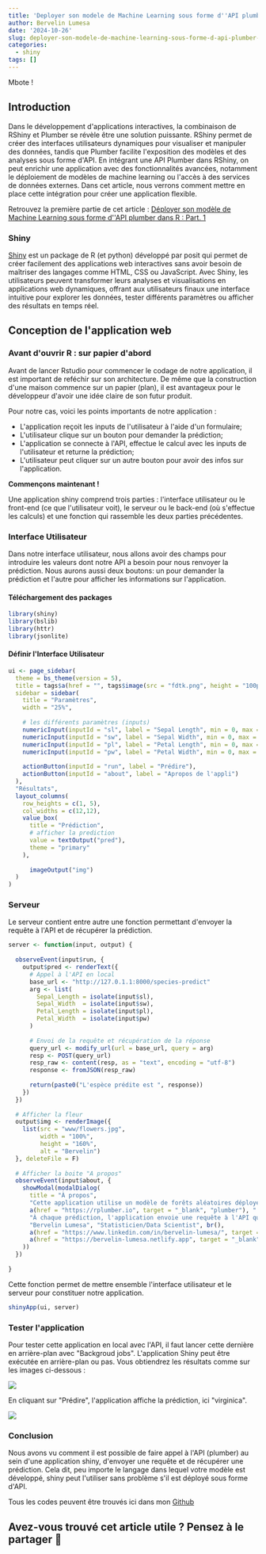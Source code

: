 ```yaml
---
title: 'Deployer son modele de Machine Learning sous forme d''API plumber dans R :   Part. 2'
author: Bervelin Lumesa
date: '2024-10-26'
slug: deployer-son-modele-de-machine-learning-sous-forme-d-api-plumber-dans-r-part-2
categories:
  - shiny
tags: []
---
```


Mbote !

## Introduction

Dans le développement d'applications interactives, la combinaison de RShiny et Plumber se révèle être une solution puissante. RShiny permet de créer des interfaces utilisateurs dynamiques pour visualiser et manipuler des données, tandis que Plumber facilite l'exposition des modèles et des analyses sous forme d'API. En intégrant une API Plumber dans RShiny, on peut enrichir une application avec des fonctionnalités avancées, notamment le déploiement de modèles de machine learning ou l'accès à des services de données externes. Dans cet article, nous verrons comment mettre en place cette intégration pour créer une application flexible.

Retrouvez la première partie de cet article : [Déployer son modèle de Machine Learning sous forme d''API plumber dans R :
  Part. 1](https://bervelin-lumesa.netlify.app/post/deployer-son-modele-de-machine-learning-sous-forme-d-api-plumber-dans-r-part-1/)
  
### Shiny

[Shiny](https://shiny.posit.co/) est un package de R (et python) développé par posit qui permet de créer facilement des applications web interactives sans avoir besoin de maîtriser des langages comme HTML, CSS ou JavaScript. Avec Shiny, les utilisateurs peuvent transformer leurs analyses et visualisations en applications web dynamiques, offrant aux utilisateurs finaux une interface intuitive pour explorer les données, tester différents paramètres ou afficher des résultats en temps réel.

## Conception de l'application web

### Avant d'ouvrir R : sur papier d'abord

Avant de lancer Rstudio pour commencer le codage de notre application, il est important de reféchir sur son architecture. De même que la construction d'une maison commence sur un papier (plan), il est avantageux pour le développeur d'avoir une idée claire de son futur produit.

Pour notre cas, voici les points importants de notre application :

- L'application reçoit les inputs de l'utilisateur à l'aide d'un formulaire;
- L'utilisateur clique sur un bouton pour demander la prédiction;
- L'application se connecte à l'API, effectue le calcul avec les inputs de l'utilisateur et returne la prédiction;
- L'utilisateur peut cliquer sur un autre bouton pour avoir des infos sur l'application.


**Commençons maintenant !**

Une application shiny comprend trois parties : l'interface utilisateur ou le front-end (ce que l'utilisateur voit), le serveur ou le back-end (où s'effectue les calculs) et une fonction qui rassemble les deux parties précédentes. 

### Interface Utilisateur

Dans notre interface utilisateur, nous allons avoir des champs pour introduire les valeurs dont notre API a besoin pour nous renvoyer la prédiction. Nous aurons aussi deux boutons: un pour demander la prédiction et l'autre pour afficher les informations sur l'application. 

#### Téléchargement des packages


``` r
library(shiny)
library(bslib)
library(httr)
library(jsonlite)
```

#### Définir l'Interface Utilisateur


```r
ui <- page_sidebar(
  theme = bs_theme(version = 5),
  title = tags$a(href = "", tags$image(src = "fdtk.png", height = "100px")),
  sidebar = sidebar(
    title = "Paramètres",
    width = "25%",
    
    # les différents paramètres (inputs)
    numericInput(inputId = "sl", label = "Sepal Length", min = 0, max = 10, value = 2.5, step = 0.5),
    numericInput(inputId = "sw", label = "Sepal Width", min = 0, max = 10, value = 2.5, step = 0.5),
    numericInput(inputId = "pl", label = "Petal Length", min = 0, max = 10, value = 2.5, step = 0.5),
    numericInput(inputId = "pw", label = "Petal Width", min = 0, max = 10, value = 2.5, step = 0.5),
    
    actionButton(inputId = "run", label = "Prédire"),
    actionButton(inputId = "about", label = "Apropos de l'appli")
  ),
  "Résultats",
  layout_columns(
    row_heights = c(1, 5),
    col_widths = c(12,12),
    value_box(
      title = "Prédiction",
      # afficher la prediction
      value = textOutput("pred"),
      theme = "primary"
    ),
    
      imageOutput("img")
  )
)

```

### Serveur

Le serveur contient entre autre une fonction permettant d'envoyer la requête à l'API et de récupérer la prédiction.

```r
server <- function(input, output) {
  
  observeEvent(input$run, {
    output$pred <- renderText({
      # Appel à l'API en local
      base_url <- "http://127.0.1.1:8000/species-predict"
      arg <- list(
        Sepal_Length = isolate(input$sl), 
        Sepal_Width  = isolate(input$sw), 
        Petal_Length = isolate(input$pl), 
        Petal_Width  = isolate(input$pw)
      )
      
      # Envoi de la requête et récupération de la réponse
      query_url <- modify_url(url = base_url, query = arg)
      resp <- POST(query_url)
      resp_raw <- content(resp, as = "text", encoding = "utf-8")
      response <- fromJSON(resp_raw)
      
      return(paste0("L'espèce prédite est ", response))
    })
  })
  
  # Afficher la fleur
  output$img <- renderImage({
    list(src = "www/flowers.jpg",
         width = "100%",
         height = "160%",
         alt = "Bervelin")
  }, deleteFile = F)
  
  # Afficher la boite "A propos"
  observeEvent(input$about, {
    showModal(modalDialog(
      title = "À propos",
      "Cette application utilise un modèle de forêts aléatoires déployé avec l'API",
      a(href = "https://rplumber.io", target = "_blank", "plumber"), ".",
      "À chaque prédiction, l'application envoie une requête à l'API qui retourne une réponse sous forme de chaîne de caractères contenant la classe prédite (setosa, virginica ou versicolor)", hr(),
      "Bervelin Lumesa", "Statisticien/Data Scientist", br(),
      a(href = "https://www.linkedin.com/in/bervelin-lumesa/", target = "_blank", "Profil Linkedin"), br(),
      a(href = "https://bervelin-lumesa.netlify.app", target = "_blank", "Site web")
    ))
  })
  
}

```

Cette fonction permet de mettre ensemble l'interface utilisateur et le serveur pour constituer notre application. 

```r
shinyApp(ui, server)
```

### Tester l'application

Pour tester cette application en local avec l'API, il faut lancer cette dernière en arrière-plan avec "Backgroud jobs". L'application Shiny peut être exécutée en arrière-plan ou pas. Vous obtiendrez les résultats comme sur les images ci-dessous :

![](ui.png)

En cliquant sur "Prédire", l'application affiche la prédiction, ici "virginica".

![](ui_pred.png)

### Conclusion

Nous avons vu comment il est possible de faire appel à l'API (plumber) au sein d'une application shiny, d'envoyer une requête et de récupérer une prédiction. Cela dit, peu importe le langage dans lequel votre modèle est développé, shiny peut l'utiliser sans problème s'il est déployé sous forme d'API. 

Tous les codes peuvent être trouvés ici dans mon [Github](https://github.com/bervelin-lumesa/plumber_shiny)  


## Avez-vous trouvé cet article utile ? Pensez à le partager 🙌
